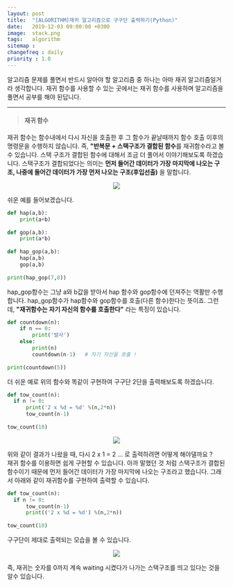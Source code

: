 ```yaml
---
layout: post
title:  "[ALGORITHM]재귀 알고리즘으로 구구단 출력하기(Python)"
date:   2019-12-03 09:00:00 +0300
image:  stack.png
tags:   algorithm
sitemap :
changefreq : daily
priority : 1.0
---
```




알고리즘 문제를 풀면서 반드시 알아야 할 알고리즘 중 하나는 아마 재귀 알고리즘일거라 생각합니다. 재귀 함수를 사용할 수 있는 곳에서는 재귀 함수를 사용하며 알고리즘을 풀면서 공부를 해야 된답니다.  


-------



> #### 재귀 함수

재귀 함수는 함수내에서 다시 자신을 호출한 후 그 함수가 끝날때까지 함수 호출 이후의 명령문을 수행하지 않습니다. 즉, **"반복문 + 스택구조가 결합된 함수**를 재귀함수라고 볼 수 있습니다. 스택 구조가 결합된 함수에 대해서 조금 더 풀어서 이야기해보도록 하겠습니다. 스택구조가 결합되었다는 의미는 **먼저 들어간 데이터가 가장 마지막에 나오는 구조, 나중에 들어간 데이터가 가장 먼저 나오는 구조(후입선출)** 을 말합니다.   

<center><img src="{{ site.baseurl }}/images/stack.png" ></center>  



쉬운 예를 들어보겠습니다.  

```python
def hap(a,b):
    print(a+b)
    
def gop(a,b):
    print(a*b)
    
def hap_gop(a,b):
    hap(a,b)
    gop(a,b)
    
print(hap_gop(7,8))
```


hap_gop함수는 그냥 a와 b값을 받아서 hap 함수와 gop함수에 던져주는 역활만 수행합니다. hap_gop함수가 hap함수와 gop함수를 호출(다른 함수)한다는 뜻이죠. 그런데, **"재귀함수는 자기 자신의 함수를 호출한다"** 라는 특징이 있습니다.  


```python
def countdown(n):
    if n == 0:
        print('발사')
    else:
        print(n)
        countdown(n-1)   # 자기 자신을 호출 !
    
print(countdown(5))
```  


더 쉬운 예로 위의 함수와 똑같이 구현하여 구구단 2단을 출력해보도록 하겠습니다.  

```python
def tow_count(n):
  if n != 0:
      print('2 x %d = %d' %(n,2*n))
      tow_count(n-1)
        
tow_count(10)
```

<center><img src="{{ site.baseurl }}/images/python_a1.png" ></center>  


위와 같이 결과가 나왔을 때, 다시 2 x 1 = 2 ... 로 출력하려면 어떻게 해야댈까요 ?  
재귀 함수를 이용하면 쉽게 구현할 수 있습니다. 아까 말했던 것 처럼 스택구조가 결합된 함수이기 때문에 먼저 들어간 데이터가 가장 마지막에 나오는 구조라고 했습니다. 그래서  아래와 같이 재귀함수를 구현하여 출력할 수 있습니다. 

```python
def tow_count(n):
  if n != 0:
      tow_count(n-1)
      print(('2 x %d = %d') %(n,2*n))
            
tow_count(10) 
```

구구단이 제대로 출력되는 모습을 볼 수 있습니다. 


<center><img src="{{ site.baseurl }}/images/python_a2.png" ></center>  


즉, 재귀는 숫자를 0까지 계속 waiting 시켰다가 나가는 스택구조를 띄고 있다는 것을 알수 있습니다.  

